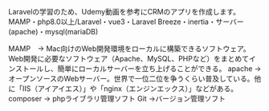 Laravelの学習のため、Udemy動画を参考にCRMのアプリを作成します。
MAMP・php8.0以上/Laravel・vue3・Laravel Breeze・inertia・サーバー(apache)・mysql(mariaDB)

MAMP　-> Mac向けのWeb開発環境をローカルに構築できるソフトウェア。Web開発に必要なソフトウェア（Apache、MySQL、PHPなど）をまとめてインストールし、簡単にローカルサーバーを立ち上げることができる。
apache -> オープンソースのWebサーバー。世界で一位二位を争うくらい普及している。他に「IIS（アイアイエス）」や「nginx（エンジンエックス）」などがある。
composer -> phpライブラリ管理ソフト
Git ->バージョン管理ソフト
